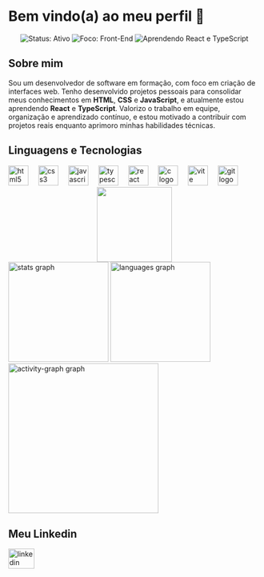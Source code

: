 <h1 align="left">Bem vindo(a) ao meu perfil 👋</h1>

<p align="center">
  <img src="https://img.shields.io/badge/Status-Ativo-brightgreen?style=for-the-badge" alt="Status: Ativo" />
  <img src="https://img.shields.io/badge/Focus-Front--End-blue?style=for-the-badge" alt="Foco: Front-End" />
  <img src="https://img.shields.io/badge/Learning-React%20%26%20TypeScript-3178C6?style=for-the-badge" alt="Aprendendo React e TypeScript" />
</p>

<h2 align="left">Sobre mim</h2>
<p align="left">Sou um desenvolvedor de software em formação, com foco em criação de interfaces web.  
Tenho desenvolvido projetos pessoais para consolidar meus conhecimentos em <strong>HTML</strong>, <strong>CSS</strong> e <strong>JavaScript</strong>, e atualmente estou aprendendo <strong>React</strong> e <strong>TypeScript</strong>.  
Valorizo o trabalho em equipe, organização e aprendizado contínuo, e estou motivado a contribuir com projetos reais enquanto aprimoro minhas habilidades técnicas.
</p></p>

<h2 align="left">Linguagens e Tecnologias</h2>
<div align="left">
  <img src="https://cdn.jsdelivr.net/gh/devicons/devicon/icons/html5/html5-original.svg" height="40" alt="html5 logo"  />
  <img width="12" />
  <img src="https://cdn.jsdelivr.net/gh/devicons/devicon/icons/css3/css3-original.svg" height="40" alt="css3 logo"  />
  <img width="12" />
  <img src="https://cdn.jsdelivr.net/gh/devicons/devicon/icons/javascript/javascript-original.svg" height="40" alt="javascript logo"  />
  <img width="12" />
  <img src="https://upload.wikimedia.org/wikipedia/commons/4/4c/Typescript_logo_2020.svg" height="40" alt="typescript logo" />
  <img width="12" />
  <img src="https://cdn.jsdelivr.net/gh/devicons/devicon/icons/react/react-original.svg" height="40" alt="react logo" />
  <img width="12" />
  <img src="https://cdn.jsdelivr.net/gh/devicons/devicon/icons/c/c-original.svg" height="40" alt="c logo" />
  <img width="12" />
  <img src="https://vite.dev/logo.svg" height="40" alt="vite logo" />
  <img width="12" />
  <img src="https://upload.wikimedia.org/wikipedia/commons/3/3f/Git_icon.svg" height="40" alt="git logo" />
</div>

<div align="center">
  <img height="150" src="https://upload.wikimedia.org/wikipedia/commons/2/20/Matrix_Digital_rain_banner.gif"  />
</div>

<div align="left">
  <img src="https://github-readme-stats.vercel.app/api?username=MikaelCM&hide_title=false&hide_rank=true&show_icons=true&include_all_commits=true&count_private=true&disable_animations=false&theme=blue-green&locale=en&hide_border=false&order=1" height="200" alt="stats graph"  />
  
  <img src="https://github-readme-stats.vercel.app/api/top-langs?username=MikaelCM&locale=en&hide_title=false&layout=compact&card_width=577&langs_count=5&theme=blue-green&hide_border=false&order=2" height="200" alt="languages graph"  />
  
  <img src="https://github-readme-activity-graph.vercel.app/graph?username=MikaelCM&radius=16&theme=chartreuse-dark&area=true&order=5" height="300" alt="activity-graph graph"  />
</div>

<h2 align="left">Meu Linkedin</h2>

<div align="left">
  <a href="https://www.linkedin.com/in/mikael-carvalho-mendes/" target="_blank" rel="external">
    <img src="https://raw.githubusercontent.com/maurodesouza/profile-readme-generator/master/src/assets/icons/social/linkedin/default.svg" width="52" height="40" alt="linkedin logo"/>
  </a>
